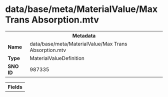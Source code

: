 <h1>data/base/meta/MaterialValue/Max Trans Absorption.mtv</h1><table><tr><th colspan="100%">Metadata</th></tr><tr><td><b>Name</b></td><td>data/base/meta/MaterialValue/Max Trans Absorption.mtv</td></tr><tr><td><b>Type</b></td><td>MaterialValueDefinition</td></tr><tr><td><b>SNO ID</b></td><td>987335</td></tr></table>

<table><tr><th colspan="100%">Fields</th></tr></table>

